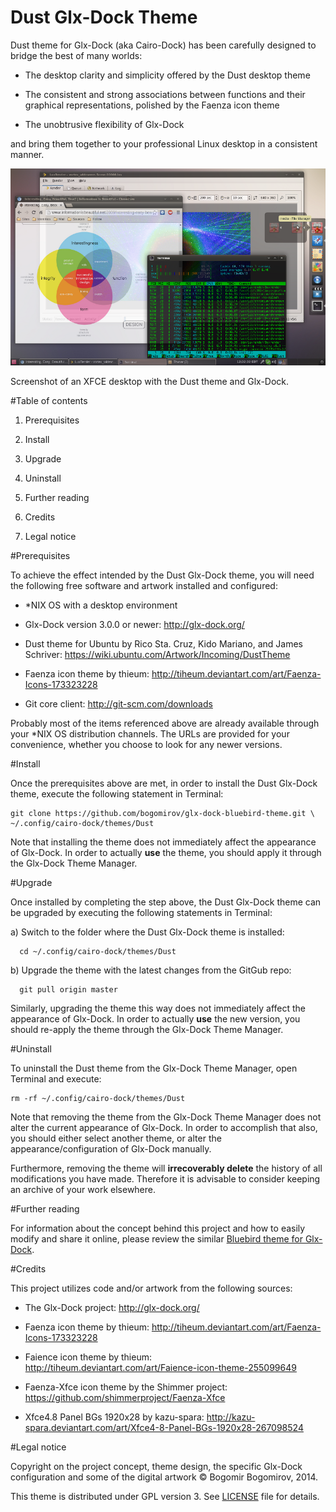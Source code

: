 Dust Glx-Dock Theme
=======================================================================

Dust theme for Glx-Dock (aka Cairo-Dock) has been carefully designed to bridge the best of many worlds:

* The desktop clarity and simplicity offered by the Dust desktop theme

* The consistent and strong associations between functions and their graphical representations, polished by the Faenza icon theme

* The unobtrusive flexibility of Glx-Dock

and bring them together to your professional Linux desktop in a consistent manner.

![Screenshot of an XFCE desktop with the Dust theme and Glx-Dock](screenshot.png)

Screenshot of an XFCE desktop with the Dust theme and Glx-Dock.

#Table of contents

1. Prerequisites

2. Install

3. Upgrade

6. Uninstall

7. Further reading

8. Credits

9. Legal notice

#Prerequisites

To achieve the effect intended by the Dust Glx-Dock theme, you will need the following free software and artwork installed and configured:

- *NIX OS with a desktop environment

- Glx-Dock version 3.0.0 or newer: http://glx-dock.org/

- Dust theme for Ubuntu by Rico Sta. Cruz, Kido Mariano, and James Schriver: https://wiki.ubuntu.com/Artwork/Incoming/DustTheme

- Faenza icon theme by thieum: http://tiheum.deviantart.com/art/Faenza-Icons-173323228

- Git core client: http://git-scm.com/downloads

Probably most of the items referenced above are already available through your *NIX OS distribution channels. The URLs are provided for your convenience, whether you choose to look for any newer versions.

#Install

Once the prerequisites above are met, in order to install the Dust Glx-Dock theme, execute the following statement in Terminal:

```
git clone https://github.com/bogomirov/glx-dock-bluebird-theme.git \
~/.config/cairo-dock/themes/Dust
```

Note that installing the theme does not immediately affect the appearance of Glx-Dock. In order to actually **use** the theme, you should apply it through the Glx-Dock Theme Manager.

#Upgrade

Once installed by completing the step above, the Dust Glx-Dock theme can be upgraded by executing the following statements in Terminal:

a) Switch to the folder where the Dust Glx-Dock theme is installed:

```
  cd ~/.config/cairo-dock/themes/Dust
```

b) Upgrade the theme with the latest changes from the GitGub repo:

```
  git pull origin master
```

Similarly, upgrading the theme this way does not immediately affect the appearance of Glx-Dock. In order to actually **use** the new version, you should re-apply the theme through the Glx-Dock Theme Manager.

#Uninstall

To uninstall the Dust theme from the Glx-Dock Theme Manager, open Terminal and execute:

```
rm -rf ~/.config/cairo-dock/themes/Dust
```

Note that removing the theme from the Glx-Dock Theme Manager does not alter the current appearance of Glx-Dock. In order to accomplish that also, you should either select another theme, or alter the appearance/configuration of Glx-Dock manually.

Furthermore, removing the theme will **irrecoverably delete** the history of all modifications you have made. Therefore it is advisable to consider keeping an archive of your work elsewhere.

#Further reading

For information about the concept behind this project and how to easily modify and share it online, please review the similar [Bluebird theme for Glx-Dock](https://github.com/bogomirov/glx-dock-bluebird-theme).

#Credits

This project utilizes code and/or artwork from the following sources:

* The Glx-Dock project: http://glx-dock.org/

* Faenza icon theme by thieum: http://tiheum.deviantart.com/art/Faenza-Icons-173323228

* Faience icon theme by thieum: http://tiheum.deviantart.com/art/Faience-icon-theme-255099649

* Faenza-Xfce icon theme by the Shimmer project: https://github.com/shimmerproject/Faenza-Xfce

* Xfce4.8 Panel BGs 1920x28 by kazu-spara: http://kazu-spara.deviantart.com/art/Xfce4-8-Panel-BGs-1920x28-267098524

#Legal notice

Copyright on the project concept, theme design, the specific Glx-Dock configuration and some of the digital artwork &copy; Bogomir Bogomirov, 2014.

This theme is distributed under GPL version 3. See [LICENSE](LICENSE) file for details.


